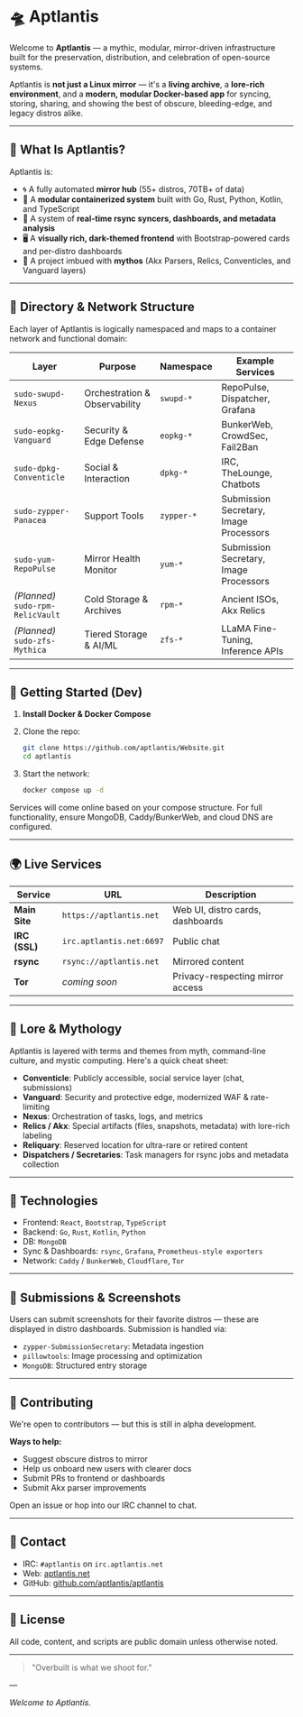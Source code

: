 # 🛸 Aptlantis

Welcome to **Aptlantis** — a mythic, modular, mirror-driven infrastructure built for the preservation, distribution, and celebration of open-source systems.

Aptlantis is **not just a Linux mirror** — it's a **living archive**, a **lore-rich environment**, and a **modern, modular Docker-based app** for syncing, storing, sharing, and showing the best of obscure, bleeding-edge, and legacy distros alike.

---

## 🚀 What Is Aptlantis?

Aptlantis is:

- 🌀 A fully automated **mirror hub** (55+ distros, 70TB+ of data)
- 🧩 A **modular containerized system** built with Go, Rust, Python, Kotlin, and TypeScript
- 🧠 A system of **real-time rsync syncers, dashboards, and metadata analysis**
- 🖥️ A **visually rich, dark-themed frontend** with Bootstrap-powered cards and per-distro dashboards
- 🧙 A project imbued with **mythos** (Akx Parsers, Relics, Conventicles, and Vanguard layers)

---

## 📂 Directory & Network Structure

Each layer of Aptlantis is logically namespaced and maps to a container network and functional domain:

| Layer | Purpose | Namespace | Example Services |
|-------|---------|-----------|------------------|
| `sudo-swupd-Nexus` | Orchestration & Observability | `swupd-*` | RepoPulse, Dispatcher, Grafana |
| `sudo-eopkg-Vanguard` | Security & Edge Defense | `eopkg-*` | BunkerWeb, CrowdSec, Fail2Ban |
| `sudo-dpkg-Conventicle` | Social & Interaction | `dpkg-*` | IRC, TheLounge, Chatbots |
| `sudo-zypper-Panacea` | Support Tools | `zypper-*` | Submission Secretary, Image Processors |
| `sudo-yum-RepoPulse` | Mirror Health Monitor | `yum-*` | Submission Secretary, Image Processors |
| *(Planned)* `sudo-rpm-RelicVault` | Cold Storage & Archives | `rpm-*` | Ancient ISOs, Akx Relics |
| *(Planned)* `sudo-zfs-Mythica` | Tiered Storage & AI/ML | `zfs-*` | LLaMA Fine-Tuning, Inference APIs |

---

## 🔧 Getting Started (Dev)

1. **Install Docker & Docker Compose**
2. Clone the repo:
   ```bash
   git clone https://github.com/aptlantis/Website.git
   cd aptlantis
   ```

3. Start the network:
   ```bash
   docker compose up -d
   ```

Services will come online based on your compose structure. For full functionality, ensure MongoDB, Caddy/BunkerWeb, and cloud DNS are configured.

---

## 🌍 Live Services

| Service       | URL                      | Description                      |
| ------------- | ------------------------ | -------------------------------- |
| **Main Site** | `https://aptlantis.net`  | Web UI, distro cards, dashboards |
| **IRC (SSL)** | `irc.aptlantis.net:6697` | Public chat                      |
| **rsync**     | `rsync://aptlantis.net`  | Mirrored content                 |
| **Tor**       | *coming soon*            | Privacy-respecting mirror access |

---

## 📜 Lore & Mythology

Aptlantis is layered with terms and themes from myth, command-line culture, and mystic computing. Here's a quick cheat sheet:

* **Conventicle**: Publicly accessible, social service layer (chat, submissions)
* **Vanguard**: Security and protective edge, modernized WAF & rate-limiting
* **Nexus**: Orchestration of tasks, logs, and metrics
* **Relics / Akx**: Special artifacts (files, snapshots, metadata) with lore-rich labeling
* **Reliquary**: Reserved location for ultra-rare or retired content
* **Dispatchers / Secretaries**: Task managers for rsync jobs and metadata collection

---

## 🧠 Technologies

* Frontend: `React`, `Bootstrap`, `TypeScript`
* Backend: `Go`, `Rust`, `Kotlin`, `Python`
* DB: `MongoDB`
* Sync & Dashboards: `rsync`, `Grafana`, `Prometheus-style exporters`
* Network: `Caddy` / `BunkerWeb`, `Cloudflare`, `Tor`

---

## 📸 Submissions & Screenshots

Users can submit screenshots for their favorite distros — these are displayed in distro dashboards. Submission is handled via:

* `zypper-SubmissionSecretary`: Metadata ingestion
* `pillowtools`: Image processing and optimization
* `MongoDB`: Structured entry storage

---

## 🤝 Contributing

We're open to contributors — but this is still in alpha development.

**Ways to help:**

* Suggest obscure distros to mirror
* Help us onboard new users with clearer docs
* Submit PRs to frontend or dashboards
* Submit Akx parser improvements

Open an issue or hop into our IRC channel to chat.

---

## 📡 Contact

* IRC: `#aptlantis` on `irc.aptlantis.net`
* Web: [aptlantis.net](https://aptlantis.net)
* GitHub: [github.com/aptlantis/aptlantis](https://github.com/aptlantis/aptlantis)

---

## 🧱 License

All code, content, and scripts are public domain unless otherwise noted.

---

> "Overbuilt is what we shoot for."

—

*Welcome to Aptlantis.*